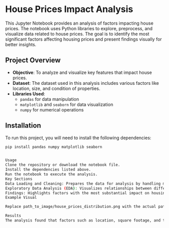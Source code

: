 # House Prices Impact Analysis

This Jupyter Notebook provides an analysis of factors impacting house prices. The notebook uses Python libraries to explore, preprocess, and visualize data related to house prices. The goal is to identify the most significant factors affecting housing prices and present findings visually for better insights.

## Project Overview

- **Objective**: To analyze and visualize key features that impact house prices.
- **Dataset**: The dataset used in this analysis includes various factors like location, size, and condition of properties. 
- **Libraries Used**: 
  - `pandas` for data manipulation
  - `matplotlib` and `seaborn` for data visualization
  - `numpy` for numerical operations

## Installation

To run this project, you will need to install the following dependencies:

```bash
pip install pandas numpy matplotlib seaborn


Usage
Clone the repository or download the notebook file.
Install the dependencies listed above.
Run the notebook to execute the analysis.
Key Sections
Data Loading and Cleaning: Prepares the data for analysis by handling missing values and standardizing formats.
Exploratory Data Analysis (EDA): Visualizes relationships between different features and the target variable, house prices.
Findings: Highlights factors with the most substantial impact on housing prices, visualized through plots.
Example Visual

Replace path_to_image/house_prices_distribution.png with the actual path where your image is stored.

Results
The analysis found that factors such as location, square footage, and the number of bedrooms are among the strongest predictors of house price variations.




